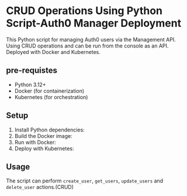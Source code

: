 # CRUD Operations Using Python Script-Auth0 Manager Deployment 

This Python script for managing Auth0 users via the Management API. Using CRUD operations and can be run from the console as an API.
Deployed with Docker and Kubernetes.

## pre-requistes

- Python 3.12+
- Docker (for containerization)
- Kubernetes (for orchestration)

## Setup

1. Install Python dependencies:
2. Build the Docker image:
3. Run with Docker:
4. Deploy with Kubernetes:

## Usage

The script can perform `create_user`, `get_users`, `update_users` and `delete_user` actions.(CRUD)

